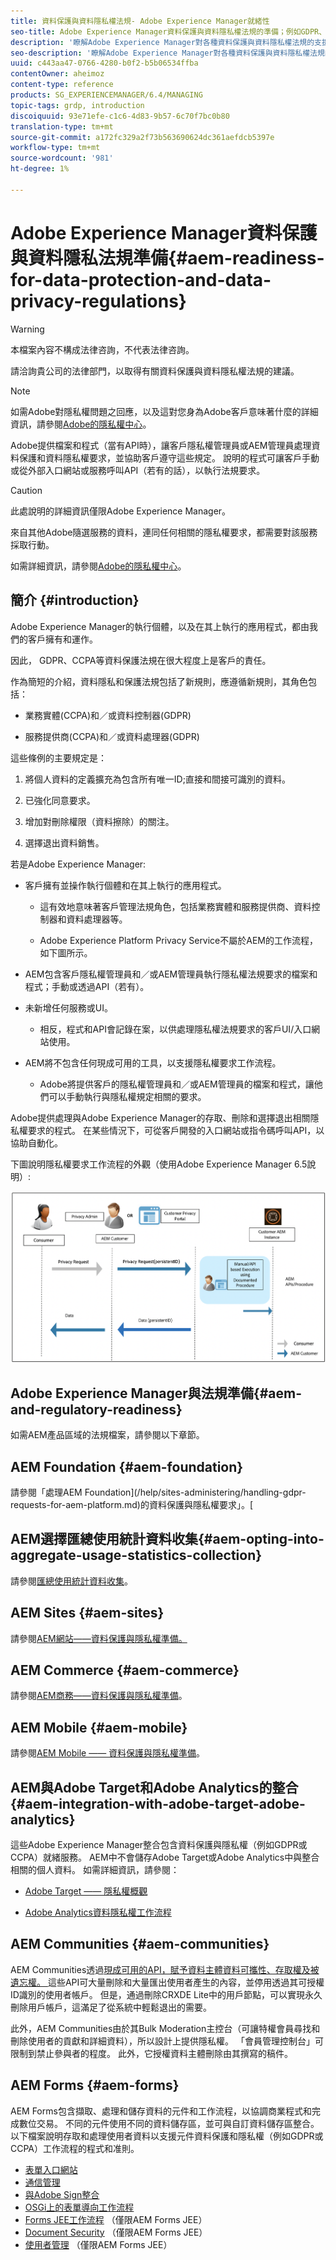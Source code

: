 ```yaml
---
title: 資料保護與資料隱私權法規- Adobe Experience Manager就緒性
seo-title: Adobe Experience Manager資料保護與資料隱私權法規的準備；例如GDPR、CCPA等
description: '瞭解Adobe Experience Manager對各種資料保護與資料隱私權法規的支援；包括歐盟通用資料保護規則(GDPR)、加州消費者隱私法，以及實作新AEM專案時如何遵守。 '
seo-description: '瞭解Adobe Experience Manager對各種資料保護與資料隱私權法規的支援；包括歐盟通用資料保護規則(GDPR)、加州消費者隱私法，以及實作新AEM專案時如何遵守。 '
uuid: c443aa47-0766-4280-b0f2-b5b06534ffba
contentOwner: aheimoz
content-type: reference
products: SG_EXPERIENCEMANAGER/6.4/MANAGING
topic-tags: grdp, introduction
discoiquuid: 93e71efe-c1c6-4d83-9b57-6c70f7bc0b80
translation-type: tm+mt
source-git-commit: a172fc329a2f73b563690624dc361aefdcb5397e
workflow-type: tm+mt
source-wordcount: '981'
ht-degree: 1%

---
```



# Adobe Experience Manager資料保護與資料隱私法規準備{#aem-readiness-for-data-protection-and-data-privacy-regulations}

>[!WARNING]
>
>本檔案內容不構成法律咨詢，不代表法律咨詢。
>
>請洽詢貴公司的法律部門，以取得有關資料保護與資料隱私權法規的建議。

>[!NOTE]
>
>如需Adobe對隱私權問題之回應，以及這對您身為Adobe客戶意味著什麼的詳細資訊，請參閱[Adobe的隱私權中心](https://www.adobe.com/privacy.html)。

Adobe提供檔案和程式（當有API時），讓客戶隱私權管理員或AEM管理員處理資料保護和資料隱私權要求，並協助客戶遵守這些規定。 說明的程式可讓客戶手動或從外部入口網站或服務呼叫API（若有的話），以執行法規要求。

>[!CAUTION]
>
>此處說明的詳細資訊僅限Adobe Experience Manager。
>
>來自其他Adobe隨選服務的資料，連同任何相關的隱私權要求，都需要對該服務採取行動。
>
>如需詳細資訊，請參閱[Adobe的隱私權中心](https://www.adobe.com/privacy.html)。

## 簡介 {#introduction}

Adobe Experience Manager的執行個體，以及在其上執行的應用程式，都由我們的客戶擁有和運作。

因此， GDPR、CCPA等資料保護法規在很大程度上是客戶的責任。

作為簡短的介紹，資料隱私和保護法規包括了新規則，應遵循新規則，其角色包括：

* 業務實體(CCPA)和／或資料控制器(GDPR)

* 服務提供商(CCPA)和／或資料處理器(GDPR)

這些條例的主要規定是：

1. 將個人資料的定義擴充為包含所有唯一ID;直接和間接可識別的資料。

2. 已強化同意要求。

3. 增加對刪除權限（資料擦除）的關注。

4. 選擇退出資料銷售。

若是Adobe Experience Manager:

* 客戶擁有並操作執行個體和在其上執行的應用程式。

   * 這有效地意味著客戶管理法規角色，包括業務實體和服務提供商、資料控制器和資料處理器等。

   * Adobe Experience Platform Privacy Service不屬於AEM的工作流程，如下圖所示。

* AEM包含客戶隱私權管理員和／或AEM管理員執行隱私權法規要求的檔案和程式；手動或透過API（若有）。

* 未新增任何服務或UI。

   * 相反，程式和API會記錄在案，以供處理隱私權法規要求的客戶UI/入口網站使用。

* AEM將不包含任何現成可用的工具，以支援隱私權要求工作流程。

   * Adobe將提供客戶的隱私權管理員和／或AEM管理員的檔案和程式，讓他們可以手動執行與隱私權規定相關的要求。

Adobe提供處理與Adobe Experience Manager的存取、刪除和選擇退出相關隱私權要求的程式。 在某些情況下，可從客戶開發的入口網站或指令碼呼叫API，以協助自動化。

下圖說明隱私權要求工作流程的外觀（使用Adobe Experience Manager 6.5說明）:

![資料保護與隱私權](assets/data-protection-and-privacy-01.png)

## Adobe Experience Manager與法規準備{#aem-and-regulatory-readiness}

如需AEM產品區域的法規檔案，請參閱以下章節。

## AEM Foundation {#aem-foundation}

請參閱「處理AEM Foundation](/help/sites-administering/handling-gdpr-requests-for-aem-platform.md)的資料保護與隱私權要求」。[

## AEM選擇匯總使用統計資料收集{#aem-opting-into-aggregate-usage-statistics-collection}

請參閱[匯總使用統計資料收集](/help/sites-deploying/opt-in-aggregated-usage-statistics.md)。

## AEM Sites {#aem-sites}

請參閱[AEM網站——資料保護與隱私權準備。](/help/sites-administering/gdpr-compliance-sites.md)

## AEM Commerce {#aem-commerce}

請參閱[AEM商務——資料保護與隱私權準備](/help/sites-administering/gdpr-compliance-commerce.md)。

## AEM Mobile {#aem-mobile}

請參閱[AEM Mobile —— 資料保護與隱私權準備](/help/mobile/aem-mobile-gdpr-compliance.md)。

## AEM與Adobe Target和Adobe Analytics的整合{#aem-integration-with-adobe-target-adobe-analytics}

這些Adobe Experience Manager整合包含資料保護與隱私權（例如GDPR或CCPA）就緒服務。 AEM中不會儲存Adobe Target或Adobe Analytics中與整合相關的個人資料。
如需詳細資訊，請參閱：

* [Adobe Target —— 隱私權概觀](https://docs.adobe.com/content/help/en/target/using/implement-target/before-implement/privacy/privacy.html)

* [Adobe Analytics資料隱私權工作流程](https://docs.adobe.com/content/help/en/analytics/admin/data-governance/an-gdpr-workflow.html)

## AEM Communities {#aem-communities}

AEM Communities透過[現成可用的API，賦予資料主體資料可攜性、存取權及被遺忘權。 ](/help/communities/user-ugc-management-service.md)這些API可大量刪除和大量匯出使用者產生的內容，並停用透過其可授權ID識別的使用者帳戶。 但是，通過刪除CRXDE Lite中的用戶節點，可以實現永久刪除用戶帳戶，這滿足了從系統中輕鬆退出的需要。

此外，AEM Communities由於其Bulk Moderation主控台（可讓特權會員尋找和刪除使用者的貢獻和詳細資料），所以設計上提供隱私權。 「會員管理控制台」可限制到禁止參與者的程度。 此外，它授權資料主體刪除由其撰寫的稿件。

## AEM Forms {#aem-forms}

AEM Forms包含擷取、處理和儲存資料的元件和工作流程，以協調商業程式和完成數位交易。 不同的元件使用不同的資料儲存區，並可與自訂資料儲存區整合。 以下檔案說明存取和處理使用者資料以支援元件資料保護和隱私權（例如GDPR或CCPA）工作流程的程式和准則。

* [表單入口網站](/help/forms/using/forms-portal-handling-user-data.md)
* [通信管理](/help/forms/using/correspondence-management-handling-user-data.md)
* [與Adobe Sign整合](/help/forms/using/integration-adobe-sign-handling-user-data.md)
* [OSGi上的表單導向工作流程](/help/forms/using/forms-workflow-osgi-handling-user-data.md)
* [Forms JEE工作流程](/help/forms/using/forms-workflow-jee-handling-user-data.md) （僅限AEM Forms JEE）
* [Document Security](/help/forms/using/document-security-handling-user-data.md) （僅限AEM Forms JEE）
* [使用者管理](/help/forms/using/user-management-handling-user-data.md) （僅限AEM Forms JEE）
